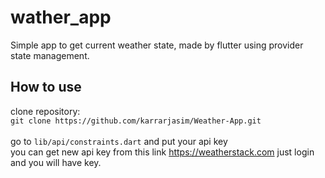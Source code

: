 # wather_app

Simple app to get current weather state, made by flutter using provider state management.<br>

## How to use

clone  repository: <br>
`git clone https://github.com/karrarjasim/Weather-App.git` <br><br>
go to `lib/api/constraints.dart` and put your api key <br>
you can get new api key from this link https://weatherstack.com just login and you will have key.
